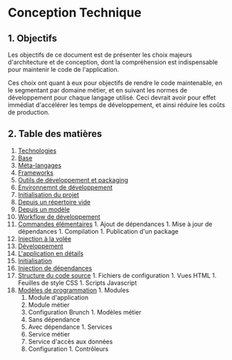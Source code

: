# Conception Technique

## 1. <a name="objectifs"></a>Objectifs
Les objectifs de ce document est de présenter les choix majeurs d'architecture et de conception, dont la compréhension
est indispensable pour maintenir le code de l'application.

Ces choix ont quant à eux pour objectifs de rendre le code maintenable, en le segmentant par domaine métier, et en
suivant les normes de développement pour chaque langage utilisé. Ceci devrait avoir pour effet immédiat d'accélérer les
temps de développement, et ainsi réduire les coûts de production.

## 2. <a name="index"></a>Table des matières
1. [Technologies][technologies]
  1. [Base][technologies-base]
  1. [Méta-langages][technologies-meta-langages]
  1. [Frameworks][technologies-frameworks]
  1. [Outils de développement et packaging][technologies-tools-packaging]
1. [Environnemnt de développement][dev-environment]
1. [Initialisation du projet][project-setup]
  1. [Depuis un répertoire vide][project-setup-scratch]
  1. [Depuis un modèle][project-setup-template]
1. [Workflow de développement][dev-workflow]
  1. [Commandes élémentaires][dev-workflow-commands]
    1. Ajout de dépendances
    1. Mise à jour de dépendances
    1. Compilation
    1. Publication d'un package
  1. [Injection à la volée][dev-workflow-injection]
  1. [Développement][dev-workflow-development]
1. [L'application en détails][application]
  1. [Initialisation][application-bootstrap]
  1. [Injection de dépendances][application-ioc]
  1. [Structure du code source][application-codelayout]
    1. Fichiers de configuration
    1. Vues HTML
    1. Feuilles de style CSS
    1. Scripts Javascript
  1. [Modèles de programmation][application-templates]
    1. Modules
      1. Module d'application
      1. Module métier
      1. Configuration Brunch
    1. Modèles métier
      1. Sans dépendance
      1. Avec dépendance
    1. Services
      1. Service métier
      1. Service d'accès aux données
      1. Configuration
    1. Contrôleurs

[application]: <application/readme.md> (L'application en détails)
[application-bootstrap]: <application/readme.md#bootstrap> (Initialisation)
[application-ioc]: <application/readme.md#ioc> (Injection de dépendances)
[application-codelayout]: <application/readme.md#code-layout> (Structure du code source)
[application-templates]: <application/readme.md#templates> (Modèles de programmation)

[dev-environment]: <dev-environment.md> (Environnement de développement)

[dev-workflow]: <dev-workflow.md> (Workflow de développement)
[dev-workflow-commands]: <dev-workflow.md#commands> (Commandes élémentaires)
[dev-workflow-injection]: <dev-workflow.md#injection> (Injection à la volée)
[dev-workflow-development]: <dev-workflow.md#developpement> (Développement)

[project-setup]: <project-setup.md> (Initialisation du projet)
[project-setup-scratch]: <project-setup.md#scratch> (Initialisation depuis un répertoire vide)
[project-setup-template]: <project-setup.md#template> (Initialisation depuis un modèle)

[technologies]: <technologies.md> (Technologies)
[technologies-base]: <technologies.md#base> (Technologies - Base)
[technologies-meta-langages]: <technologies.md#meta-langages> (Technologies - Méta-langages)
[technologies-frameworks]: <technologies.md#frameworks> (Technologies - Frameworks)
[technologies-tools-packaging]: <technologies.md#tools-packaging> (Technologies - Outils de développement et packaging)
